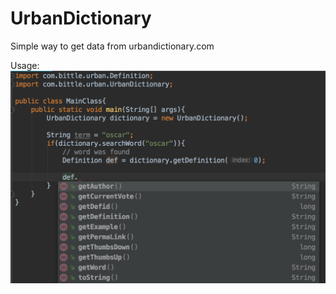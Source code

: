# UrbanDictionary
Simple way to get data from urbandictionary.com

Usage: 
  ![Alt text](/img/ss1.png?raw=true "Optional Title")
